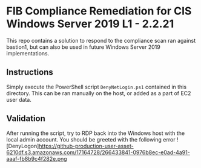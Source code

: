 # FIB Compliance Remediation for CIS Windows Server 2019 L1 - 2.2.21
This repo contains a solution to respond to the compliance scan ran against bastion1, but can also be used in future Windows Server 2019 implementations. 

## Instructions
Simply execute the PowerShell script `DenyNetLogin.ps1` contained in this directory.  This can be ran manually on the host, or added as a part of EC2 user data.

## Validation
After running the script, try to RDP back into the Windows host with the local admin account.  You should be greeted with the following error
![DenyLogon]https://github-production-user-asset-6210df.s3.amazonaws.com/17164728/266433841-0976b8ec-e0ad-4a91-aaaf-fb8b9c4f282e.png